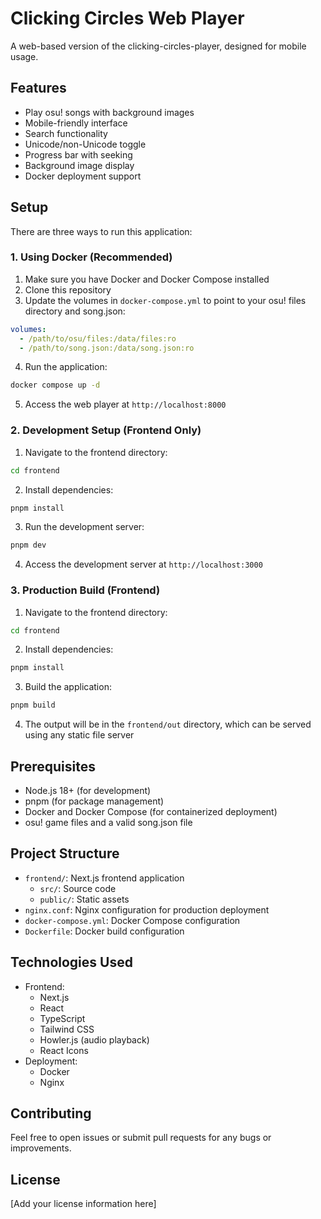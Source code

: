# Clicking Circles Web Player

A web-based version of the clicking-circles-player, designed for mobile usage.

## Features

- Play osu! songs with background images
- Mobile-friendly interface
- Search functionality
- Unicode/non-Unicode toggle
- Progress bar with seeking
- Background image display
- Docker deployment support

## Setup

There are three ways to run this application:

### 1. Using Docker (Recommended)

1. Make sure you have Docker and Docker Compose installed
2. Clone this repository
3. Update the volumes in `docker-compose.yml` to point to your osu! files directory and song.json:
```yaml
volumes:
  - /path/to/osu/files:/data/files:ro
  - /path/to/song.json:/data/song.json:ro
```
4. Run the application:
```bash
docker compose up -d
```
5. Access the web player at `http://localhost:8000`

### 2. Development Setup (Frontend Only)

1. Navigate to the frontend directory:
```bash
cd frontend
```

2. Install dependencies:
```bash
pnpm install
```

3. Run the development server:
```bash
pnpm dev
```

4. Access the development server at `http://localhost:3000`

### 3. Production Build (Frontend)

1. Navigate to the frontend directory:
```bash
cd frontend
```

2. Install dependencies:
```bash
pnpm install
```

3. Build the application:
```bash
pnpm build
```

4. The output will be in the `frontend/out` directory, which can be served using any static file server

## Prerequisites

- Node.js 18+ (for development)
- pnpm (for package management)
- Docker and Docker Compose (for containerized deployment)
- osu! game files and a valid song.json file

## Project Structure

- `frontend/`: Next.js frontend application
  - `src/`: Source code
  - `public/`: Static assets
- `nginx.conf`: Nginx configuration for production deployment
- `docker-compose.yml`: Docker Compose configuration
- `Dockerfile`: Docker build configuration

## Technologies Used

- Frontend:
  - Next.js
  - React
  - TypeScript
  - Tailwind CSS
  - Howler.js (audio playback)
  - React Icons
- Deployment:
  - Docker
  - Nginx

## Contributing

Feel free to open issues or submit pull requests for any bugs or improvements.

## License

[Add your license information here] 